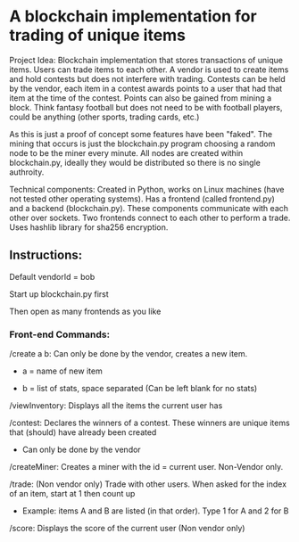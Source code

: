 # A blockchain implementation for trading of unique items

Project Idea: Blockchain implementation that stores transactions of unique items. Users can trade items
to each other. A vendor is used to create items and hold contests but does not interfere with trading.
Contests can be held by the vendor, each item in a contest awards points to a user that had that item at
the time of the contest. Points can also be gained from mining a block. Think fantasy football but does
not need to be with football players, could be anything (other sports, trading cards, etc.)

As this is just a proof of concept some features have been "faked". The mining that occurs is just the blockchain.py program choosing a random node to be the miner every minute. All nodes are created within blockchain.py, ideally they would be distributed so there is no single authroity.

Technical components: Created in Python, works on Linux machines (have not tested other operating
systems). Has a frontend (called frontend.py) and a backend (blockchain.py). These components
communicate with each other over sockets. Two frontends connect to each other to perform a trade.
Uses hashlib library for sha256 encryption.

## Instructions:

Default vendorId = bob

Start up blockchain.py first

Then open as many frontends as you like

### Front-end Commands:

/create a b: Can only be done by the vendor, creates a new item.

 * a = name of new item
 
 * b = list of stats, space separated (Can be left blank for no stats)
 
/viewInventory: Displays all the items the current user has

/contest: Declares the winners of a contest. These winners are unique items that (should) have already been created

* Can only be done by the vendor

/createMiner: Creates a miner with the id = current user. Non-Vendor only.

/trade: (Non vendor only) Trade with other users. When asked for the index of an item, start at 1 then
count up
* Example: items A and B are listed (in that order). Type 1 for A and 2 for B

/score: Displays the score of the current user (Non vendor only) 
